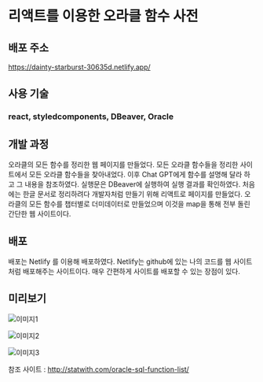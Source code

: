 # 리액트를 이용한 오라클 함수 사전

## 배포 주소
https://dainty-starburst-30635d.netlify.app/


## 사용 기술
### react, styledcomponents, DBeaver, Oracle


## 개발 과정
오라클의 모든 함수를 정리한 웹 페이지를 만들었다. 모든 오라클 함수들을 정리한 사이트에서 모든 오라클 함수들을 찾아내었다. 이후 Chat GPT에게 함수를 설명해 달라 하고 그 내용을 참조하였다. 
실행문은 DBeaver에 실행하여 실행 결과를 확인하였다. 처음에는 한글 문서로 정리하려다 개발자처럼 만들기 위해 리액트로 페이지를 만들었다. 
오라클의 모든 함수를 챕터별로 더미데이터로 만들었으며 이것을 map을 통해 전부 돌린 간단한 웹 사이트이다.

## 배포
배포는 Netlify 를 이용해 배포하였다.
Netlify는 github에 있는 나의 코드를 웹 사이트 처럼 배포해주는 사이트이다. 매우 간편하게 사이트를 배포할 수 있는 장점이 있다.

## 미리보기
![이미지1](https://velog.velcdn.com/images/codemodel6/post/9c13b97e-4e3f-48c7-8c54-311b50bfdbaf/image.png "메인화면")

![이미지2](https://velog.velcdn.com/images/codemodel6/post/b18cd3df-74d1-444f-bc24-9640f368bbe0/image.png "실행화면1")

![이미지3](https://velog.velcdn.com/images/codemodel6/post/9409f3de-c577-4db9-9802-fa15d6552a6b/image.png "실행화면2")

참조 사이트 : http://statwith.com/oracle-sql-function-list/

